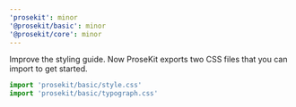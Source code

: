 ```yaml
---
'prosekit': minor
'@prosekit/basic': minor
'@prosekit/core': minor
---
```


Improve the styling guide. Now ProseKit exports two CSS files that you can import to get started.

```js
import 'prosekit/basic/style.css'
import 'prosekit/basic/typograph.css'
```
